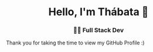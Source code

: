 <h1 align="center">Hello, I'm Thábata 👋</h1>
<h3 align="center">👩‍💻 Full Stack Dev</h3>
<p>Thank you for taking the time to view my GitHub Profile :)</p>
 

<!---
thabatar/thabatar is a ✨ special ✨ repository because its `README.md` (this file) appears on your GitHub profile.
You can click the Preview link to take a look at your changes.
--->
